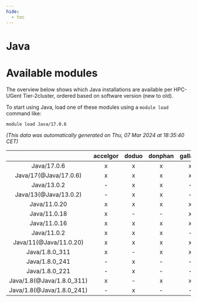 ```yaml
---
hide:
  - toc
---
```


Java
====

# Available modules


The overview below shows which Java installations are available per HPC-UGent Tier-2cluster, ordered based on software version (new to old).

To start using Java, load one of these modules using a `module load` command like:

```shell
module load Java/17.0.6
```

*(This data was automatically generated on Thu, 07 Mar 2024 at 18:35:40 CET)*  

| |accelgor|doduo|donphan|gallade|joltik|skitty|
| :---: | :---: | :---: | :---: | :---: | :---: | :---: |
|Java/17.0.6|x|x|x|x|x|x|
|Java/17(@Java/17.0.6)|x|x|x|x|x|x|
|Java/13.0.2|-|x|x|-|x|x|
|Java/13(@Java/13.0.2)|-|x|x|-|x|x|
|Java/11.0.20|x|x|x|x|x|x|
|Java/11.0.18|x|-|-|x|x|-|
|Java/11.0.16|x|x|x|x|x|x|
|Java/11.0.2|x|x|x|-|x|x|
|Java/11(@Java/11.0.20)|x|x|x|x|x|x|
|Java/1.8.0_311|x|-|x|x|x|x|
|Java/1.8.0_241|-|x|-|-|-|-|
|Java/1.8.0_221|-|x|-|-|-|-|
|Java/1.8(@Java/1.8.0_311)|x|-|x|x|x|x|
|Java/1.8(@Java/1.8.0_241)|-|x|-|-|-|-|
